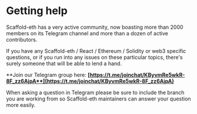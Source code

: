 # Getting help

Scaffold-eth has a very active community, now boasting more than 2000 members on its Telegram channel and more than a dozen of active contributors.

If you have any Scaffold-eth / React / Ethereum / Solidity or web3 specific questions, or if you run into any issues on these particular topics, there's surely someone that will be able to lend a hand. 

**Join our Telegram group here: **[**https://t.me/joinchat/KByvmRe5wkR-8F_zz6AjpA**](https://t.me/joinchat/KByvmRe5wkR-8F_zz6AjpA)****

When asking a question in Telegram please be sure to include the branch you are working from so Scaffold-eth maintainers can answer your question more easily. 

